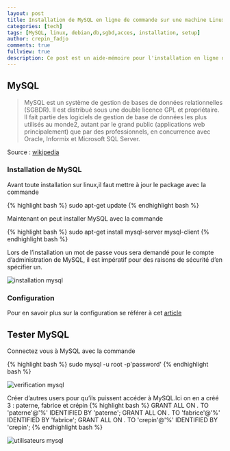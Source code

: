 ```yaml
---
layout: post
title: Installation de MySQL en ligne de commande sur une machine Linux
categories: [tech]
tags: [MySQL, linux, debian,db,sgbd,acces, installation, setup]
author: crepin_fadjo
comments: true
fullview: true
description: Ce post est un aide-mémoire pour l'installation en ligne de commande de MySQL
---
```

## MySQL
>MySQL est un système de gestion de bases de données relationnelles (SGBDR). Il est distribué sous une double licence GPL et propriétaire. Il fait partie des logiciels de gestion de base de données les plus utilisés au monde2, autant par le grand public (applications web principalement) que par des professionnels, en concurrence avec Oracle, Informix et Microsoft SQL Server.

Source : [wikipedia](https://fr.wikipedia.org/wiki/MySQL)

### Installation de MySQL

Avant toute installation sur linux,il faut mettre à jour le package avec la commande

{% highlight bash %}
sudo apt-get update
{% endhighlight bash %}

Maintenant on peut installer MySQL avec la commande

{% highlight bash %}
sudo apt-get install mysql-server mysql-client
{% endhighlight bash %}

Lors de l’installation un mot de passe vous sera demandé pour le compte d’administration de MySQL, il est impératif pour des raisons de sécurité d’en spécifier un.

![installation mysql](../../../../assets/media/2017-02-20-installation-lamp-linux/install_mysql.PNG "installation mysql")

### Configuration
Pour en savoir plus sur la configuration se référer à cet [article](http://blog.qanbio.com/tech/2017/02/18/mysql-remote-connection.html)

## Tester MySQL

Connectez vous à MySQL avec la commande

{% highlight bash %}
sudo mysql -u root -p'password'
{% endhighlight bash %}

![verification mysql](../../../../assets/media/2017-02-20-installation-lamp-linux/mysql_verif.PNG "verification mysql")

Créer d’autres users pour qu’ils puissent accéder à MySQL.Ici on en a créé 3 : paterne, fabrice et crépin
{% highlight bash %}
GRANT ALL ON *.*  TO 'paterne'@'%' IDENTIFIED BY 'paterne';
GRANT ALL ON *.*  TO 'fabrice'@'%' IDENTIFIED BY 'fabrice';
GRANT ALL ON *.*  TO 'crepin'@'%' IDENTIFIED BY 'crepin';
{% endhighlight bash %}

![utilisateurs mysql](../../../../assets/media/2017-02-20-installation-lamp-linux/mysql_users.PNG "utilisateur mysql")